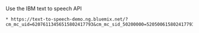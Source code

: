 Use the IBM text to speech API

    * https://text-to-speech-demo.ng.bluemix.net/?cm_mc_uid=62076113456515802417793&cm_mc_sid_50200000=52050061580241779371&cm_mc_sid_52640000=28538081580241779380

